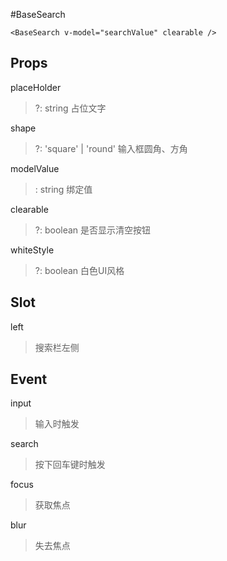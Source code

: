 #BaseSearch
```
<BaseSearch v-model="searchValue" clearable />
```

## Props
placeHolder
>?: string 占位文字

  shape
  >?: 'square' | 'round' 输入框圆角、方角

  modelValue
  >: string 绑定值

  clearable
  >?: boolean 是否显示清空按钮

  whiteStyle
  >?: boolean 白色UI风格

## Slot
left
> 搜索栏左侧

## Event
input
>输入时触发

search
>按下回车键时触发

focus
>获取焦点

blur
>失去焦点
